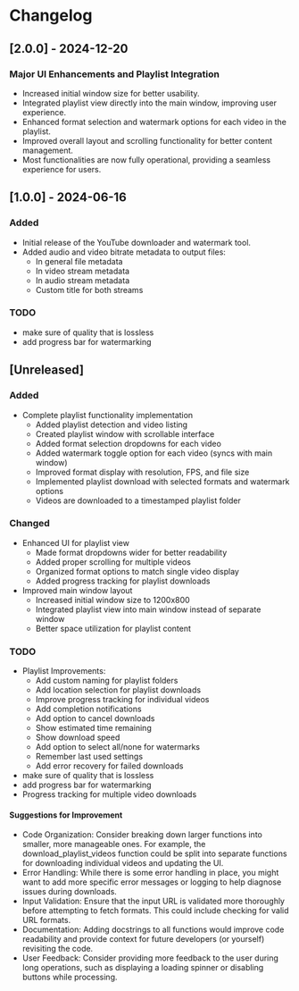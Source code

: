 # Changelog

## [2.0.0] - 2024-12-20
### Major UI Enhancements and Playlist Integration
- Increased initial window size for better usability.
- Integrated playlist view directly into the main window, improving user experience.
- Enhanced format selection and watermark options for each video in the playlist.
- Improved overall layout and scrolling functionality for better content management.
- Most functionalities are now fully operational, providing a seamless experience for users.

## [1.0.0] - 2024-06-16
### Added
- Initial release of the YouTube downloader and watermark tool.
- Added audio and video bitrate metadata to output files:
  - In general file metadata
  - In video stream metadata
  - In audio stream metadata
  - Custom title for both streams

### TODO
- make sure of quality that is lossless
- add progress bar for watermarking

## [Unreleased]

### Added
- Complete playlist functionality implementation
  - Added playlist detection and video listing
  - Created playlist window with scrollable interface
  - Added format selection dropdowns for each video
  - Added watermark toggle option for each video (syncs with main window)
  - Improved format display with resolution, FPS, and file size
  - Implemented playlist download with selected formats and watermark options
  - Videos are downloaded to a timestamped playlist folder

### Changed
- Enhanced UI for playlist view
  - Made format dropdowns wider for better readability
  - Added proper scrolling for multiple videos
  - Organized format options to match single video display
  - Added progress tracking for playlist downloads
- Improved main window layout
  - Increased initial window size to 1200x800
  - Integrated playlist view into main window instead of separate window
  - Better space utilization for playlist content

### TODO
- Playlist Improvements:
  - Add custom naming for playlist folders
  - Add location selection for playlist downloads
  - Improve progress tracking for individual videos
  - Add completion notifications
  - Add option to cancel downloads
  - Show estimated time remaining
  - Show download speed
  - Add option to select all/none for watermarks
  - Remember last used settings
  - Add error recovery for failed downloads
- make sure of quality that is lossless
- add progress bar for watermarking
- Progress tracking for multiple video downloads

#### Suggestions for Improvement
- Code Organization: Consider breaking down larger functions into smaller, more manageable ones. For example, the download_playlist_videos function could be split into separate functions for downloading individual videos and updating the UI.
- Error Handling: While there is some error handling in place, you might want to add more specific error messages or logging to help diagnose issues during downloads.
- Input Validation: Ensure that the input URL is validated more thoroughly before attempting to fetch formats. This could include checking for valid URL formats.
- Documentation: Adding docstrings to all functions would improve code readability and provide context for future developers (or yourself) revisiting the code.
- User Feedback: Consider providing more feedback to the user during long operations, such as displaying a loading spinner or disabling buttons while processing.